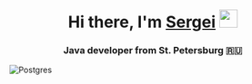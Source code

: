 <h1 align="center">Hi there, I'm <a href="https://t.me/BeerMaster93" target="_blank">Sergei</a> 
<img src="https://github.com/blackcater/blackcater/raw/main/images/Hi.gif" height="32"/></h1>
<h3 align="center">Java developer from St. Petersburg 🇷🇺</h3>

![Postgres](https://img.shields.io/badge/postgres-%23316192.svg?style=for-the-badge&logo=postgresql&logoColor=white)
